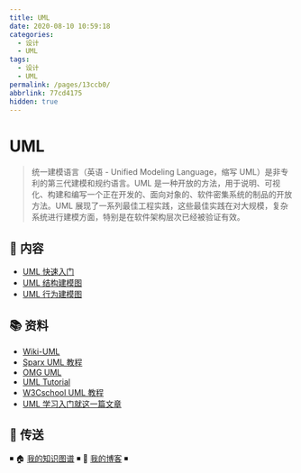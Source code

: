 ```yaml
---
title: UML
date: 2020-08-10 10:59:18
categories: 
  - 设计
  - UML
tags: 
  - 设计
  - UML
permalink: /pages/13ccb0/
abbrlink: 77cd4175
hidden: true
---
```


# UML

> 统一建模语言（英语 - Unified Modeling Language，缩写 UML）是非专利的第三代建模和规约语言。UML 是一种开放的方法，用于说明、可视化、构建和编写一个正在开发的、面向对象的、软件密集系统的制品的开放方法。UML 展现了一系列最佳工程实践，这些最佳实践在对大规模，复杂系统进行建模方面，特别是在软件架构层次已经被验证有效。

## 📖 内容

- [UML 快速入门](01.UML快速入门.md)
- [UML 结构建模图](02.UML结构建模图.md)
- [UML 行为建模图](03.UML行为建模图.md)

## 📚 资料

- [Wiki-UML](https://zh.wikipedia.org/wiki/统一建模语言)
- [Sparx UML 教程](https://sparxsystems.cn/resources/uml2_tutorial/index.html)
- [OMG UML](https://www.omg.org/spec/UML)
- [UML Tutorial](https://www.tutorialspoint.com/uml/index.htm)
- [W3Cschool UML 教程](https://www.w3cschool.cn/uml_tutorial/)
- [UML 学习入门就这一篇文章](https://blog.csdn.net/soft_zzti/article/details/79811923)

## 🚪 传送

◾ 🏠 [我的知识图谱](https://github.com/dunwu/warterdrop) ◾ 🎯 [我的博客](https://github.com/dunwu/blog) ◾
